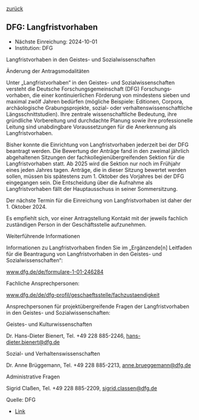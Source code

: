 [zurück](/funding/)

## DFG: Langfristvorhaben

* Nächste Einreichung: 2024-10-01
* Institution: DFG

Langfristvorhaben in den Geistes- und Sozialwissenschaften

Änderung der Antragsmodalitäten

Unter „Langfristvorhaben“ in den Geistes- und Sozialwissenschaften versteht die Deutsche Forschungsgemeinschaft (DFG) For­schungs­vorhaben, die einer kontinuierlichen För­derung von mindestens sieben und maximal zwölf Jahren bedürfen (mögliche Beispiele: Editionen, Corpora, archäologische Grabungsprojekte, sozial- oder verhaltenswissenschaftliche Längsschnitt­studien). Ihre zentrale wissenschaftliche Bedeutung, ihre gründliche Vorbereitung und durch­dachte Planung sowie ihre professionelle Leitung sind unabdingbare Voraussetzungen für die Anerkennung als Langfristvorhaben.

 

Bisher konnte die Einrichtung von Langfristvorhaben jederzeit bei der DFG beantragt werden. Die Bewertung der Anträge fand in den zweimal jährlich abgehaltenen Sitzungen der fachkollegienübergreifenden Sektion für die Langfristvorhaben statt. Ab 2025 wird die Sektion nur noch im Frühjahr eines jeden Jahres tagen. Anträge, die in dieser Sitzung bewertet werden sollen, müssen bis spätestens zum 1. Oktober des Vorjahres bei der DFG eingegangen sein. Die Entscheidung über die Aufnahme als Langfristvorhaben fällt der Hauptausschuss in seiner Sommersitzung.

 

Der nächste Termin für die Einreichung von Langfristvorhaben ist daher der 1. Oktober 2024.

Es empfiehlt sich, vor einer Antragstellung Kontakt mit der jeweils fachlich zuständigen Person in der Geschäftsstelle aufzunehmen.

 

 

 

Weiterführende Informationen

 

Informationen zu Langfristvorhaben finden Sie im „Ergänzende[n] Leitfaden für die Beantragung von Langfristvorhaben in den Geistes- und Sozialwissenschaften“:

www.dfg.de/de/formulare-1-01-246284

 

Fachliche Ansprechpersonen:

www.dfg.de/de/dfg-profil/geschaeftsstelle/fachzustaendigkeit

 

Ansprechpersonen für projektübergreifende Fragen der Langfristvorhaben in den Geistes- und Sozialwissenschaften:

Geistes- und Kulturwissenschaften

Dr. Hans-Dieter Bienert, Tel. +49 228 885-2246, hans-dieter.bienert@dfg.de

 

Sozial- und Verhaltenswissenschaften

Dr. Anne Brüggemann, Tel. +49 228 885-2213, anne.brueggemann@dfg.de

 

Administrative Fragen

Sigrid Claßen, Tel. +49 228 885-2209, sigrid.classen@dfg.de

Quelle: DFG

* [Link](http://www.dfg.de/de/formulare-1-01-246284)